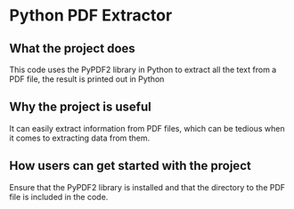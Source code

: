 # Python PDF Extractor

## What the project does

This code uses the PyPDF2 library in Python to extract all the text from a PDF file, the result is printed out in Python

## Why the project is useful

It can easily extract information from PDF files, which can be tedious when it comes to extracting data from them. 

## How users can get started with the project

Ensure that the PyPDF2 library is installed and that the directory to the PDF file is included in the code.
